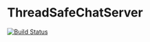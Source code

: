 # ThreadSafeChatServer

[![Build Status](https://travis-ci.org/RohitMazumder/ThreadSafeChatServer.svg?branch=master)](https://travis-ci.org/RohitMazumder/ThreadSafeChatServer)